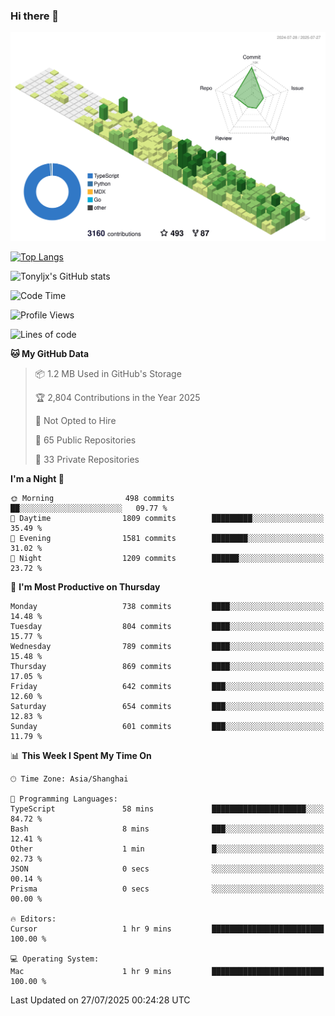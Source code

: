 ### Hi there 👋

![](./profile-3d-contrib/profile-green-animate.svg)

 

[![Top Langs](https://github-readme-stats.vercel.app/api/top-langs/?username=tonyljx)](https://github.com/anuraghazra/github-readme-stats)

![Tonyljx's GitHub stats](https://github-readme-stats.vercel.app/api?username=tonyljx&theme=default&show_icons=true)

 

<!--START_SECTION:waka-->
![Code Time](http://img.shields.io/badge/Code%20Time-1%2C390%20hrs%2010%20mins-blue)

![Profile Views](http://img.shields.io/badge/Profile%20Views-3-blue)

![Lines of code](https://img.shields.io/badge/From%20Hello%20World%20I%27ve%20Written-2.1%20million%20lines%20of%20code-blue)

**🐱 My GitHub Data** 

> 📦 1.2 MB Used in GitHub's Storage 
 > 
> 🏆 2,804 Contributions in the Year 2025
 > 
> 🚫 Not Opted to Hire
 > 
> 📜 65 Public Repositories 
 > 
> 🔑 33 Private Repositories 
 > 
**I'm a Night 🦉** 

```text
🌞 Morning                498 commits         ██░░░░░░░░░░░░░░░░░░░░░░░   09.77 % 
🌆 Daytime                1809 commits        █████████░░░░░░░░░░░░░░░░   35.49 % 
🌃 Evening                1581 commits        ████████░░░░░░░░░░░░░░░░░   31.02 % 
🌙 Night                  1209 commits        ██████░░░░░░░░░░░░░░░░░░░   23.72 % 
```
📅 **I'm Most Productive on Thursday** 

```text
Monday                   738 commits         ████░░░░░░░░░░░░░░░░░░░░░   14.48 % 
Tuesday                  804 commits         ████░░░░░░░░░░░░░░░░░░░░░   15.77 % 
Wednesday                789 commits         ████░░░░░░░░░░░░░░░░░░░░░   15.48 % 
Thursday                 869 commits         ████░░░░░░░░░░░░░░░░░░░░░   17.05 % 
Friday                   642 commits         ███░░░░░░░░░░░░░░░░░░░░░░   12.60 % 
Saturday                 654 commits         ███░░░░░░░░░░░░░░░░░░░░░░   12.83 % 
Sunday                   601 commits         ███░░░░░░░░░░░░░░░░░░░░░░   11.79 % 
```


📊 **This Week I Spent My Time On** 

```text
🕑︎ Time Zone: Asia/Shanghai

💬 Programming Languages: 
TypeScript               58 mins             █████████████████████░░░░   84.72 % 
Bash                     8 mins              ███░░░░░░░░░░░░░░░░░░░░░░   12.41 % 
Other                    1 min               █░░░░░░░░░░░░░░░░░░░░░░░░   02.73 % 
JSON                     0 secs              ░░░░░░░░░░░░░░░░░░░░░░░░░   00.14 % 
Prisma                   0 secs              ░░░░░░░░░░░░░░░░░░░░░░░░░   00.00 % 

🔥 Editors: 
Cursor                   1 hr 9 mins         █████████████████████████   100.00 % 

💻 Operating System: 
Mac                      1 hr 9 mins         █████████████████████████   100.00 % 
```


 Last Updated on 27/07/2025 00:24:28 UTC
<!--END_SECTION:waka-->
